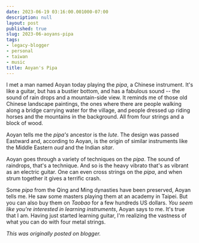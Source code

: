 ```yaml
---
date: 2023-06-19 03:16:00.001000-07:00
description: null
layout: post
published: true
slug: 2023-06-aoyans-pipa
tags:
- legacy-blogger
- personal
- taiwan
- music
title: Aoyan's Pipa
---
```




I met a man named Aoyan today playing the *pipa*, a Chinese instrument. It's like a guitar, but has a bustier bottom, and has a fabulous sound -- the sound of rain drops and a mountain-side view. It reminds me of those old Chinese landscape paintings, the ones where there are people walking along a bridge carrying water for the village, and people dressed up riding horses and the mountains in the background. All from four strings and a block of wood.

Aoyan tells me the *pipa's* ancestor is the *lute*. The design was passed Eastward and, according to Aoyan, is the origin of similar instruments like the Middle Eastern *oud* and the Indian *sitar*.   


Aoyan goes through a variety of techniques on the *pipa*. The sound of raindrops, that's a technique. And so is the heavy vibrato that's as vibrant as an electric guitar. One can even cross strings on the *pipa*, and when strum together it gives a terrific crash.

Some *pipa* from the Qing and Ming dynasties have been preserved, Aoyan tells me. He saw some masters playing them at an academy in Taipei. But you can also buy them on *Taobao* for a few hundreds US dollars. *You seem like you're interested in learning instruments*, Aoyan says to me. It's true that I am. Having just started learning guitar, I'm realizing the vastness of what you can do with four metal strings.  

*This was originally posted on blogger.*
